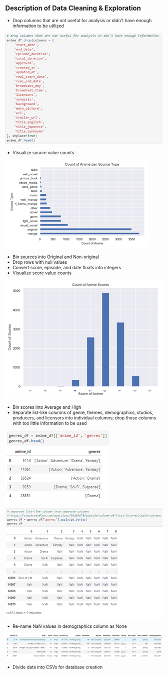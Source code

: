 ## Description of Data Cleaning & Exploration
* Drop columns that are not useful for analysis or didn't have enough information to be utilized

![drop_columns](../Images/drop_columns.PNG)

* Visualize source value counts

![sources](../Images/sources.PNG)

* Bin sources into Original and Non-original
* Drop rows with null values
* Convert score, episode, and date floats into integers
* Visualize score value counts

![scores](../Images/scores.PNG)

* Bin scores into Average and High
* Separate list-like columns of genre, themes, demographics, studios, producers, and licensors into individual columns; drop those columns with too little information to be used

![list-like_example](../Images/list-like_example.PNG)

![list-like_correction](../Images/list-like_correction.PNG)

* Re-name NaN values in demographics column as None

![final_columns](../Images/final_columns.PNG)

* Divide data into CSVs for database creation
